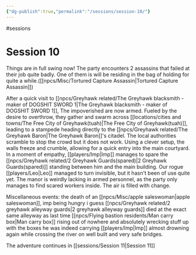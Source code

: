 ```yaml
---
{"dg-publish":true,"permalink":"/sessions/session-10/"}
---
```


#sessions 
# Session 10

Things are in full swing now!
The party encounters  2 assassins that failed at their job quite badly. One of them is will be residing in the bag of holding for quite a while.([[npcs/Misc/Tortured Capture Assassin\|Tortured Capture Assassin]])

After a quick visit to [[npcs/Greyhawk related/The Greyhawk blacksmith - maker of DOGSHIT SWORD 1\|The Greyhawk blacksmith - maker of DOGSHIT SWORD 1]], The impoverished are now armed.  Fueled by the desire to overthrow, they gather and swarm across [[locations/cities and towns/The Free City of Greyhawk(tuah)\|The Free City of Greyhawk(tuah)]], leading to a stampede heading directly to the [[npcs/Greyhawk related/The Greyhawk Baron\|The Greyhawk Baron]]'s citadel.  The local authorities scramble to stop the crowd but it does not work.
Using a clever setup, the walls freeze and crumble, allowing for a quick entry into the main courtyard. In a moment of empathy, [[players/Imp\|Imp]] manages to spare the [[npcs/Greyhawk related/2 Greyhawk Guards(spared)\|2 Greyhawk Guards(spared)]] standing between him and the main building. Our rogue [[players/Leo\|Leo]] managed to turn invisible, but it hasn't been of use quite yet.
The manor is weirdly lacking in armed personnel, as the party only manages to find scared workers inside.
The air is filled with change.

Miscellaneous events:
the death of an [[npcs/Misc/apple saleswoman\|apple saleswoman]], imp being hungry i guess
[[npcs/Greyhawk related/2 greyhawk alleyway guards\|2 greyhawk alleyway guards]] died at the exact same alleyway as last time
[[npcs/Flying bastion residents/Man carry box\|Man carry box]] rising out of nowhere and absolutely wrecking stuff up with the boxes he was indeed carrying
[[players/Imp\|Imp]] almost drowning again while crossing the river on well built and very safe bridges.

The adventure continues in [[sessions/Session 11\|Session 11]]